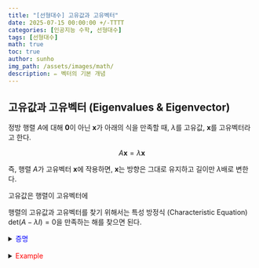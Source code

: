 ```yaml
---
title: "[선형대수] 고유값과 고유벡터"
date: 2025-07-15 00:00:00 +/-TTTT
categories: [인공지능 수학, 선형대수]
tags: [선형대수]
math: true
toc: true
author: sunho
img_path: /assets/images/math/
description: ✏️ 벡터의 기본 개념
---
```


## 고유값과 고유벡터 (Eigenvalues & Eigenvector)

정방 행렬 $A$에 대해 $\mathbf{0}$이 아닌 $\mathbf{x}$가 아래의 식을 만족할 때, $\lambda$를 고유값, $\mathbf{x}$를 고유벡터라고 한다.

$$
A\mathbf{x}=\lambda\mathbf{x}
$$

즉, 행렬 $A$가 고유벡터 $\mathbf{x}$에 작용하면, $\mathbf{x}$는 방향은 그대로 유지하고 길이만 $\lambda$배로 변한다.

고유값은 행렬이 고유벡터에 

행렬의 고유값과 고유벡터를 찾기 위해서는 특성 방정식 (Characteristic Equation) $\text{det}(A-\lambda I)=0$을 만족하는 해를 찾으면 된다.

<details>
<summary><font color='#0000FF'>증명</font></summary>
<div markdown="1">

$A\mathbf{x}=\lambda\mathbf{x}$를 정리하면, $(A-\lambda I)\mathbf{x}=\mathbf{0}$이라는 동차 방정식이 된다.

고유벡터의 정의에 따르면 고유벡터는 영벡터가 아니어야 한다. 따라서 고유벡터가 존재하려면 $\mathbf{x}\neq\mathbf{0}$인 해가 존재해야 한다.

행렬 $(A-\lambda I)$가 역행렬을 가진다면 해가 $\mathbf{x}=\mathbf{0}$만 존재하므로, $\mathbf{x}\neq\mathbf{0}$인 해가 존재하려면 행렬 $(A-\lambda I)$는 역행렬을 가지면 안된다.

$$
(A-\lambda I)^{-1}(A-\lambda I)\mathbf{x}=(A-\lambda I)^{-1}\mathbf{0}
~\to~\mathbf{x}=\mathbf{0}
$$

따라서 $\text{det}(A-\lambda I)=0$을 만족해야 한다.

</div>
</details>
<br>

<details>
<summary><font color='#FF0000'>Example</font></summary>
<div markdown="1">

$$
A=\begin{bmatrix}4&2\\1&3\end{bmatrix}
$$

---

**1. $\text{det}(A-\lambda I)=0$의 해를 구함**

   $$
   \text{det}(A-\lambda I)=\begin{vmatrix}4-\lambda&2\\1&3-\lambda\end{vmatrix}=(4-\lambda)(3-\lambda)-2
   =\lambda^2-7\lambda+10=0
   $$

   $$
   \lambda_1=5~,~\lambda_2=2
   $$

**2. 각 고유값에 대응하는 고유벡터를 구함**

1. $\lambda_1=5$에 대응되는 고유벡터
   
   $$
   \lambda_1=5:~\mathbf{x}_1=\begin{bmatrix}1\\2\end{bmatrix}
   $$<font color='white'>.</font>
   
   $$
   ~(A-5I)\mathbf{x}_1=\mathbf{0}~\to~\begin{bmatrix}\begin{array}{cc|c}-1&2&0\\1&-2&0\end{array}\end{bmatrix}
   $$

   $$
   x_1=2x_2~\to~\mathbf{x}_1=\begin{bmatrix}x_1\\x_2\end{bmatrix}=c\begin{bmatrix}1\\2\end{bmatrix}
   $$

2. $\lambda_2=2$에 대응되는 고유벡터

   $$
   \lambda_1=2:~\mathbf{x}_2=\begin{bmatrix}1\\-1\end{bmatrix}
   $$<font color='white'>.</font>
   
   $$
   ~(A-2I)\mathbf{x}_2=\mathbf{0}~\to~\begin{bmatrix}\begin{array}{cc|c}2&2&0\\1&1&0\end{array}\end{bmatrix}
   $$

   $$
   x_1=-x_2~\to~\mathbf{x}_2=\begin{bmatrix}x_1\\x_2\end{bmatrix}=c\begin{bmatrix}1\\-1\end{bmatrix}
   $$

</div>
</details>
